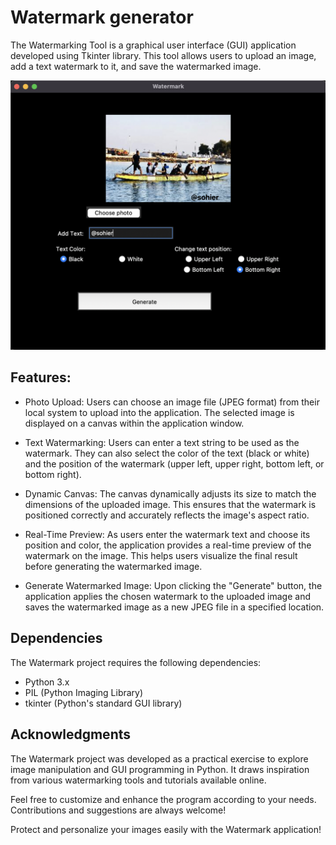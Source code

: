 # Watermark generator
The Watermarking Tool is a graphical user interface (GUI) application developed using  Tkinter library. This tool allows users to upload an image, add a text watermark to it, and save the watermarked image.

<img src="screenshot.png">

## Features:

- Photo Upload: Users can choose an image file (JPEG format) from their local system to upload into the application. The selected image is displayed on a canvas within the application window.

- Text Watermarking: Users can enter a text string to be used as the watermark. They can also select the color of the text (black or white) and the position of the watermark (upper left, upper right, bottom left, or bottom right).

- Dynamic Canvas: The canvas dynamically adjusts its size to match the dimensions of the uploaded image. This ensures that the watermark is positioned correctly and accurately reflects the image's aspect ratio.

- Real-Time Preview: As users enter the watermark text and choose its position and color, the application provides a real-time preview of the watermark on the image. This helps users visualize the final result before generating the watermarked image.

- Generate Watermarked Image: Upon clicking the "Generate" button, the application applies the chosen watermark to the uploaded image and saves the watermarked image as a new JPEG file in a specified location.

## Dependencies
The Watermark project requires the following dependencies:

- Python 3.x
- PIL (Python Imaging Library)
- tkinter (Python's standard GUI library)

## Acknowledgments

The Watermark project was developed as a practical exercise to explore image manipulation and GUI programming in Python. It draws inspiration from various watermarking tools and tutorials available online.

Feel free to customize and enhance the program according to your needs. Contributions and suggestions are always welcome!

Protect and personalize your images easily with the Watermark application!